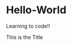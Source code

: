 # Hello-World


Learning to code!!
<!DOCTYPE html>
<html>

<Head> This is the Title </head>
</html>
